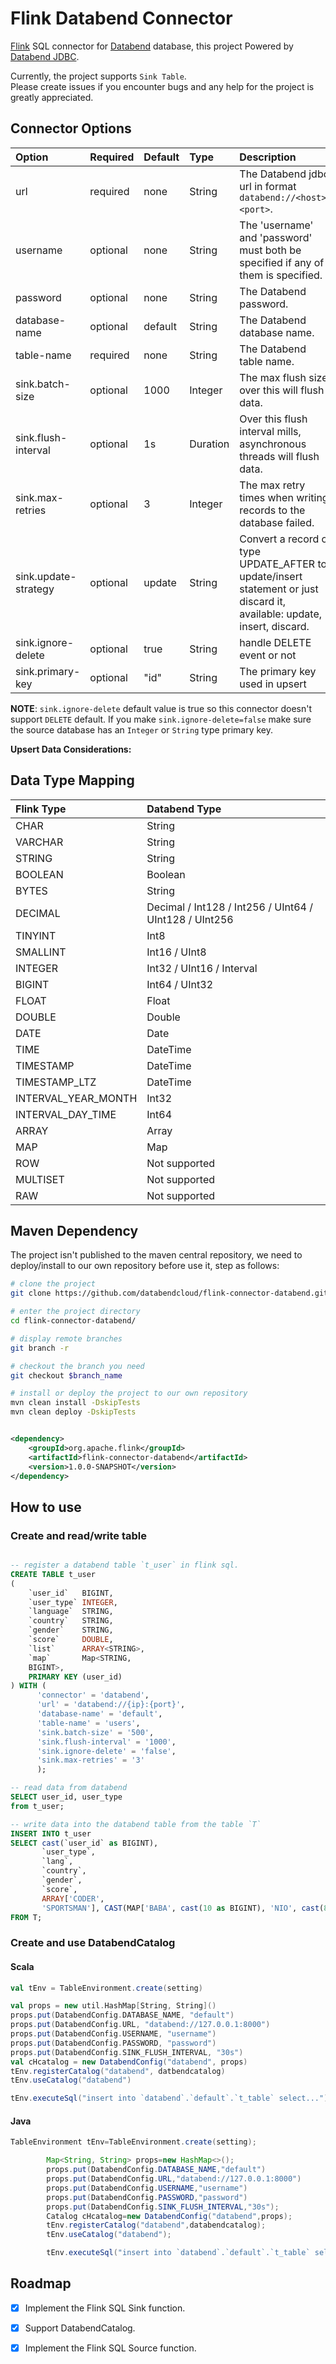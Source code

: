 # Flink Databend Connector

[Flink](https://github.com/apache/flink) SQL connector
for [Databend](https://github.com/datafuselabs/databend) database, this project Powered
by [Databend JDBC](https://github.com/databendcloud/databend-jdbc).

Currently, the project supports `Sink Table`.  
Please create issues if you encounter bugs and any help for the project is greatly appreciated.

## Connector Options

| Option               | Required | Default | Type     | Description                                                                                                              |
|:---------------------|:---------|:--------|:---------|:-------------------------------------------------------------------------------------------------------------------------|
| url                  | required | none    | String   | The Databend jdbc url in format `databend://<host>:<port>`.                                                              |
| username             | optional | none    | String   | The 'username' and 'password' must both be specified if any of them is specified.                                        |
| password             | optional | none    | String   | The Databend password.                                                                                                   |
| database-name        | optional | default | String   | The Databend database name.                                                                                              |
| table-name           | required | none    | String   | The Databend table name.                                                                                                 |
| sink.batch-size      | optional | 1000    | Integer  | The max flush size, over this will flush data.                                                                           |
| sink.flush-interval  | optional | 1s      | Duration | Over this flush interval mills, asynchronous threads will flush data.                                                    |
| sink.max-retries     | optional | 3       | Integer  | The max retry times when writing records to the database failed.                                                         |
| sink.update-strategy | optional | update  | String   | Convert a record of type UPDATE_AFTER to update/insert statement or just discard it, available: update, insert, discard. |
| sink.ignore-delete   | optional | true    | String   | handle DELETE event or not                                                                                               |
| sink.primary-key     | optional | "id"    | String   | The primary key used in upsert                                                                                           |

**NOTE**: `sink.ignore-delete` default value is true so this connector doesn't support `DELETE` default. If you make `sink.ignore-delete=false` make sure the source database has an `Integer` or `String` type primary key.

**Upsert Data Considerations:**

## Data Type Mapping

| Flink Type          | Databend Type                                          |
|:--------------------|:-------------------------------------------------------|
| CHAR                | String                                                 |
| VARCHAR             | String                                                 |
| STRING              | String                                                 |
| BOOLEAN             | Boolean                                                |
| BYTES               | String                                                 |
| DECIMAL             | Decimal / Int128 / Int256 / UInt64 / UInt128 / UInt256 |
| TINYINT             | Int8                                                   |
| SMALLINT            | Int16 / UInt8                                          |
| INTEGER             | Int32 / UInt16 / Interval                              |
| BIGINT              | Int64 / UInt32                                         |
| FLOAT               | Float                                                  |
| DOUBLE              | Double                                                 |
| DATE                | Date                                                   |
| TIME                | DateTime                                               |
| TIMESTAMP           | DateTime                                               |
| TIMESTAMP_LTZ       | DateTime                                               |
| INTERVAL_YEAR_MONTH | Int32                                                  |
| INTERVAL_DAY_TIME   | Int64                                                  |
| ARRAY               | Array                                                  |
| MAP                 | Map                                                    |
| ROW                 | Not supported                                          |
| MULTISET            | Not supported                                          |
| RAW                 | Not supported                                          |

## Maven Dependency

The project isn't published to the maven central repository, we need to deploy/install to our own
repository before use it, step as follows:

```bash
# clone the project
git clone https://github.com/databendcloud/flink-connector-databend.git

# enter the project directory
cd flink-connector-databend/

# display remote branches
git branch -r

# checkout the branch you need
git checkout $branch_name

# install or deploy the project to our own repository
mvn clean install -DskipTests
mvn clean deploy -DskipTests
```

```xml

<dependency>
    <groupId>org.apache.flink</groupId>
    <artifactId>flink-connector-databend</artifactId>
    <version>1.0.0-SNAPSHOT</version>
</dependency>
```

## How to use

### Create and read/write table

```SQL

-- register a databend table `t_user` in flink sql.
CREATE TABLE t_user
(
    `user_id`   BIGINT,
    `user_type` INTEGER,
    `language`  STRING,
    `country`   STRING,
    `gender`    STRING,
    `score`     DOUBLE,
    `list`      ARRAY<STRING>,
    `map`       Map<STRING,
    BIGINT>,
    PRIMARY KEY (user_id)
) WITH (
      'connector' = 'databend',
      'url' = 'databend://{ip}:{port}',
      'database-name' = 'default',
      'table-name' = 'users',
      'sink.batch-size' = '500',
      'sink.flush-interval' = '1000',
      'sink.ignore-delete' = 'false',
      'sink.max-retries' = '3'
      );

-- read data from databend 
SELECT user_id, user_type
from t_user;

-- write data into the databend table from the table `T`
INSERT INTO t_user
SELECT cast(`user_id` as BIGINT),
       `user_type`,
       `lang`,
       `country`,
       `gender`,
       `score`,
       ARRAY['CODER',
       'SPORTSMAN'], CAST(MAP['BABA', cast(10 as BIGINT), 'NIO', cast(8 as BIGINT)] AS MAP<STRING, BIGINT>)
FROM T;

```

### Create and use DatabendCatalog

#### Scala

```scala
val tEnv = TableEnvironment.create(setting)

val props = new util.HashMap[String, String]()
props.put(DatabendConfig.DATABASE_NAME, "default")
props.put(DatabendConfig.URL, "databend://127.0.0.1:8000")
props.put(DatabendConfig.USERNAME, "username")
props.put(DatabendConfig.PASSWORD, "password")
props.put(DatabendConfig.SINK_FLUSH_INTERVAL, "30s")
val cHcatalog = new DatabendConfig("databend", props)
tEnv.registerCatalog("databend", datbendcatalog)
tEnv.useCatalog("databend")

tEnv.executeSql("insert into `databend`.`default`.`t_table` select...");
```

#### Java

```java
TableEnvironment tEnv=TableEnvironment.create(setting);

        Map<String, String> props=new HashMap<>();
        props.put(DatabendConfig.DATABASE_NAME,"default")
        props.put(DatabendConfig.URL,"databend://127.0.0.1:8000")
        props.put(DatabendConfig.USERNAME,"username")
        props.put(DatabendConfig.PASSWORD,"password")
        props.put(DatabendConfig.SINK_FLUSH_INTERVAL,"30s");
        Catalog cHcatalog=new DatabendConfig("databend",props);
        tEnv.registerCatalog("databend",databendcatalog);
        tEnv.useCatalog("databend");

        tEnv.executeSql("insert into `databend`.`default`.`t_table` select...");
```

## Roadmap

- [x] Implement the Flink SQL Sink function.
- [x] Support DatabendCatalog.
- [x] Implement the Flink SQL Source function.

